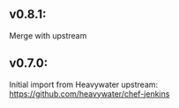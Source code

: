 ## v0.8.1:

Merge with upstream

## v0.7.0:

Initial import from Heavywater upstream: https://github.com/heavywater/chef-jenkins
